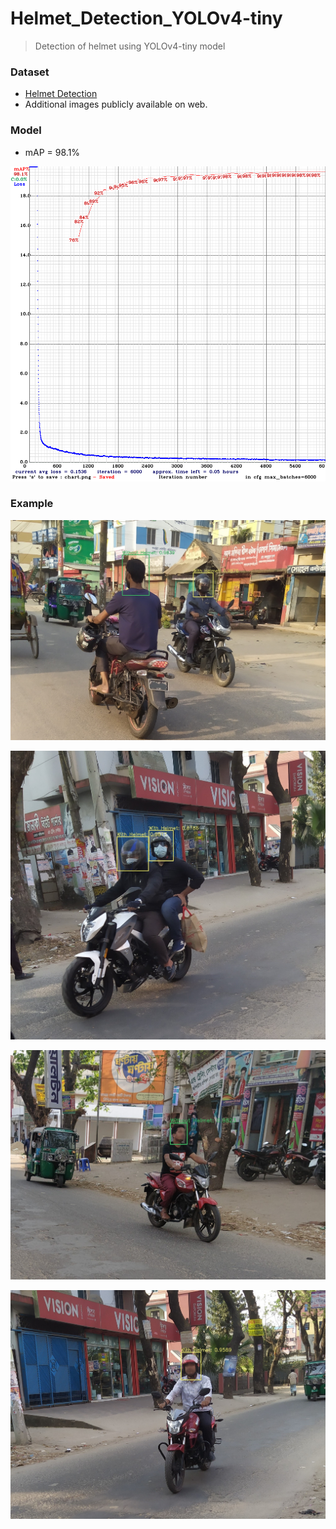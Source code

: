# Helmet_Detection_YOLOv4-tiny

> Detection of helmet using YOLOv4-tiny model



### Dataset

- [Helmet Detection](https://www.kaggle.com/andrewmvd/helmet-detection)
- Additional images publicly available on web.



### Model

- mAP = 98.1%

![](https://github.com/FHShubho/Helmet_Detection_YOLOv4-tiny/blob/main/chart.png)



### Example

![](https://github.com/FHShubho/Helmet_Detection_YOLOv4-tiny/blob/main/output%20images/output_image%20(3).jpg)



![](https://github.com/FHShubho/Helmet_Detection_YOLOv4-tiny/blob/main/output%20images/output_image%20(2).jpg)



![](https://github.com/FHShubho/Helmet_Detection_YOLOv4-tiny/blob/main/output%20images/output_image%20(4).jpg)



![](https://github.com/FHShubho/Helmet_Detection_YOLOv4-tiny/blob/main/output%20images/output_image%20(1).jpg)